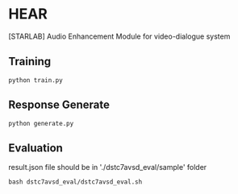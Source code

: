 # HEAR
[STARLAB] Audio Enhancement Module for video-dialogue system 

## Training
```
python train.py
```

## Response Generate
```
python generate.py
```

## Evaluation
result.json file should be in './dstc7avsd_eval/sample' folder
```
bash dstc7avsd_eval/dstc7avsd_eval.sh
```
